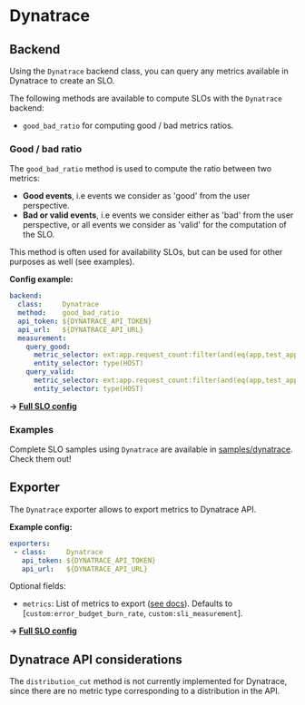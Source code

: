 # Dynatrace

## Backend

Using the `Dynatrace` backend class, you can query any metrics available in
Dynatrace to create an SLO.

The following methods are available to compute SLOs with the `Dynatrace`
backend:

* `good_bad_ratio` for computing good / bad metrics ratios.

### Good / bad ratio

The `good_bad_ratio` method is used to compute the ratio between two metrics:

- **Good events**, i.e events we consider as 'good' from the user perspective.
- **Bad or valid events**, i.e events we consider either as 'bad' from the user
perspective, or all events we consider as 'valid' for the computation of the
SLO.

This method is often used for availability SLOs, but can be used for other
purposes as well (see examples).

**Config example:**

```yaml
backend:
  class:     Dynatrace
  method:    good_bad_ratio
  api_token: ${DYNATRACE_API_TOKEN}
  api_url:   ${DYNATRACE_API_URL}
  measurement:
    query_good:  
      metric_selector: ext:app.request_count:filter(and(eq(app,test_app),eq(env,prod),eq(status_code_class,2xx)))
      entity_selector: type(HOST)
    query_valid:
      metric_selector: ext:app.request_count:filter(and(eq(app,test_app),eq(env,prod)))
      entity_selector: type(HOST)
```
**&rightarrow; [Full SLO config](../../samples/dynatrace/slo_dt_app_availability_ratio.yaml)**


### Examples

Complete SLO samples using `Dynatrace` are available in
[samples/dynatrace](../../samples/dynatrace). Check them out!

## Exporter

The `Dynatrace` exporter allows to export metrics to Dynatrace API.

**Example config:**

```yaml
exporters:
 - class:     Dynatrace
   api_token: ${DYNATRACE_API_TOKEN}
   api_url:   ${DYNATRACE_API_URL}
```

Optional fields:
  * `metrics`: List of metrics to export ([see docs](../shared/metrics.md)). Defaults to [`custom:error_budget_burn_rate`, `custom:sli_measurement`].

**&rightarrow; [Full SLO config](../../samples/dynatrace/slo_dt_app_availability_ratio.yaml)**


## Dynatrace API considerations

The `distribution_cut` method is not currently implemented for Dynatrace, since
there are no metric type corresponding to a distribution in the API.
